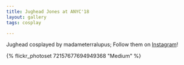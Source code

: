 ```yaml
---
title: Jughead Jones at ANYC'18
layout: gallery
tags: cosplay

---
```


Jughead cosplayed by madameterralupus; Follow them on [Instagram](https://www.instagram.com/madameterralupus)!

{% flickr_photoset 72157677694949368 "Medium" %}